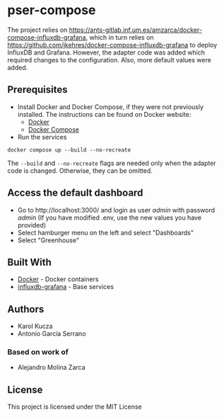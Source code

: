 # pser-compose

The project relies on https://ants-gitlab.inf.um.es/amzarca/docker-compose-influxdb-grafana, which in turn relies on https://github.com/jkehres/docker-compose-influxdb-grafana to deploy InfluxDB and Grafana. However, the adapter code was added which required changes to the configuration. Also, more default values were added.

## Prerequisites
* Install Docker and Docker Compose, if they were not previously installed. The instructions can be found on Docker website:
  - [Docker](https://docs.docker.com/engine/install/)
  - [Docker Compose](https://docs.docker.com/compose/install/)
* Run the services
```
docker compose up --build --no-recreate
```
The ``--build`` and ``--no-recreate`` flags are needed only when the adapter code is changed. Otherwise, they can be omitted.

## Access the default dashboard
 * Go to http://localhost:3000/ and login as user _admin_ with password _admin_ (If you have modified .env, use the new values you have provided)
* Select hamburger menu on the left and select "Dashboards"
* Select "Greenhouse"



## Built With

* [Docker](https://www.docker.com/) - Docker containers
* [influxdb-grafana](https://ants-gitlab.inf.um.es/amzarca/docker-compose-influxdb-grafana) - Base services

## Authors
* Karol Kucza
* Antonio García Serrano

### Based on work of
* Alejandro Molina Zarca

## License

This project is licensed under the MIT License